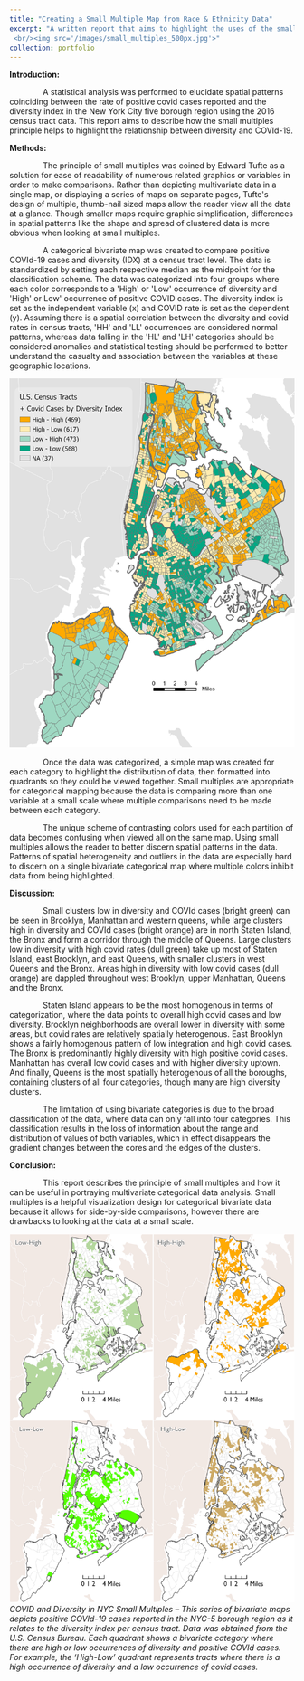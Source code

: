 ```yaml
---
title: "Creating a Small Multiple Map from Race & Ethnicity Data"
excerpt: "A written report that aims to highlight the uses of the small multiples principle using COVId-19 data in NYC.
 <br/><img src='/images/small_multiples_500px.jpg'>"
collection: portfolio
---
```


**Introduction:**

               A statistical analysis was performed to elucidate spatial patterns coinciding between the rate of positive covid cases reported and the diversity index in the New York City five borough region using the 2016 census tract data. This report aims to describe how the small multiples principle helps to highlight the relationship between diversity and COVId-19.

**Methods:**

               The principle of small multiples was coined by Edward Tufte as a solution for ease of readability of numerous related graphics or variables in order to make comparisons. Rather than depicting multivariate data in a single map, or displaying a series of maps on separate pages, Tufte\'s design of multiple, thumb-nail sized maps allow the reader view all the data at a glance. Though smaller maps require graphic simplification, differences in spatial patterns like the shape and spread of clustered data is more obvious when looking at small multiples.

               A categorical bivariate map was created to compare positive COVId-19 cases and diversity (IDX) at a census tract level. The data is standardized by setting each respective median as the midpoint for the classification scheme. The data was categorized into four groups where each color corresponds to a \'High\' or \'Low\' occurrence of diversity and \'High\' or Low\' occurrence of positive COVID cases. The diversity index is set as the independent variable (x) and COVID rate is set as the dependent (y). Assuming there is a spatial correlation between the diversity and covid rates in census tracts, \'HH\' and \'LL\' occurrences are considered normal patterns, whereas data falling in the \'HL\' and \'LH\' categories should be considered anomalies and statistical testing should be performed to better understand the casualty and association between the variables at these geographic locations. 

![Bivariate map](/images/covid_idx_bivariate.jpg "Bivariate map")

               Once the data was categorized, a simple map was created for each category to highlight the distribution of data, then formatted into quadrants so they could be viewed together. Small multiples are appropriate for categorical mapping because the data is comparing more than one variable at a small scale where multiple comparisons need to be made between each category.

               The unique scheme of contrasting colors used for each partition of data becomes confusing when viewed all on the same map. Using small multiples allows the reader to better discern spatial patterns in the data. Patterns of spatial heterogeneity and outliers in the data are especially hard to discern on a single bivariate categorical map where multiple colors inhibit data from being highlighted.

**Discussion:**

               Small clusters low in diversity and COVId cases (bright green) can be seen in Brooklyn, Manhattan and western queens, while large clusters high in diversity and COVId cases (bright orange) are in north Staten Island, the Bronx and form a corridor through the middle of Queens. Large clusters low in diversity with high covid rates (dull green) take up most of Staten Island, east Brooklyn, and east Queens, with smaller clusters in west Queens and the Bronx. Areas high in diversity with low covid cases (dull orange) are dappled throughout west Brooklyn, upper Manhattan, Queens and the Bronx.

               Staten Island appears to be the most homogenous in terms of categorization, where the data points to overall high covid cases and low diversity. Brooklyn neighborhoods are overall lower in diversity with some areas, but covid rates are relatively spatially heterogenous. East Brooklyn shows a fairly homogenous pattern of low integration and high covid cases. The Bronx is predominantly highly diversity with high positive covid cases. Manhattan has overall low covid cases and with higher diversity uptown. And finally, Queens is the most spatially heterogenous of all the boroughs, containing clusters of all four categories, though many are high diversity clusters.

               The limitation of using bivariate categories is due to the broad classification of the data, where data can only fall into four categories. This classification results in the loss of information about the range and distribution of values of both variables, which in effect disappears the gradient changes between the cores and the edges of the clusters.

**Conclusion:**

               This report describes the principle of small multiples and how it can be useful in portraying multivariate categorical data analysis. Small multiples is a helpful visualization design for categorical bivariate data because it allows for side-by-side comparisons, however there are drawbacks to looking at the data at a small scale.

![Small multiples](/images/idx_by_covid_small_multiples.jpg "Small multiples")
*COVID and Diversity in NYC Small Multiples – This series of bivariate maps depicts positive COVId-19 cases reported in the NYC-5 borough region as it relates to the diversity index per census tract. Data was obtained from the U.S. Census Bureau. Each quadrant shows a bivariate category where there are high or low occurrences of diversity and positive COVId cases. For example, the ‘High-Low’ quadrant represents tracts where there is a high occurrence of diversity and a low occurrence of covid cases.*
